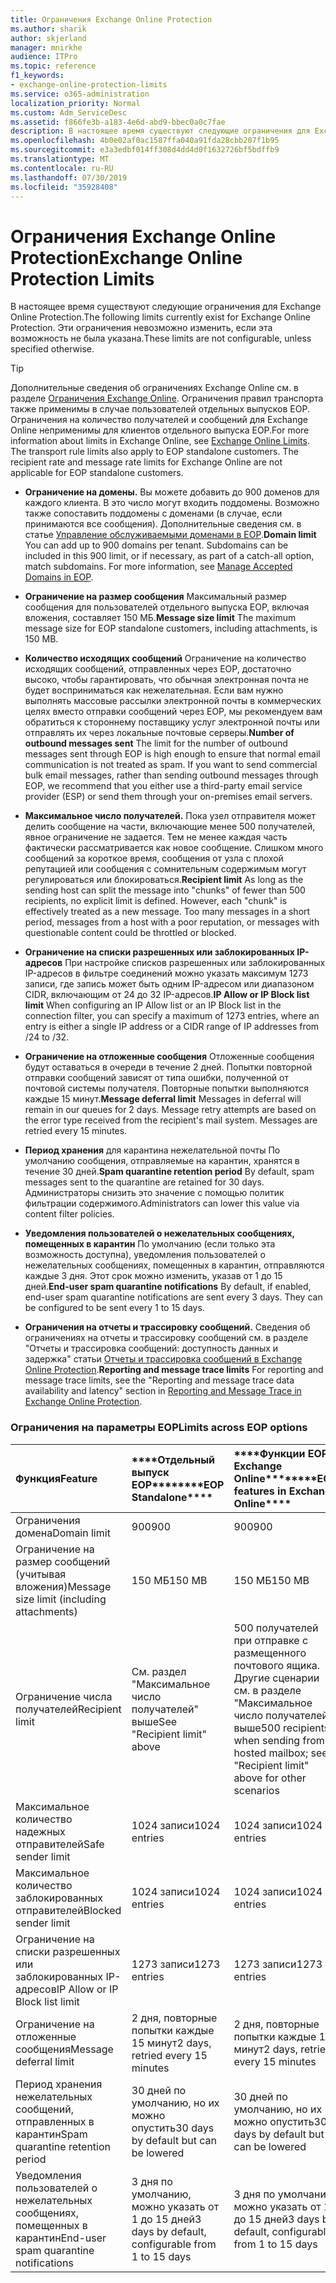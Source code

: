 ```yaml
---
title: Ограничения Exchange Online Protection
ms.author: sharik
author: skjerland
manager: mnirkhe
audience: ITPro
ms.topic: reference
f1_keywords:
- exchange-online-protection-limits
ms.service: o365-administration
localization_priority: Normal
ms.custom: Adm_ServiceDesc
ms.assetid: f866fe3b-a183-4e6d-abd9-bbec0a0c7fae
description: В настоящее время существуют следующие ограничения для Exchange Online Protection. Эти ограничения невозможно изменить, если эта возможность не была указана.
ms.openlocfilehash: 4b0e02af0ac1587ffa040a91fda28cbb207f1b95
ms.sourcegitcommit: e3a3edbf014ff308d4dd4d0f1632726bf5bdffb9
ms.translationtype: MT
ms.contentlocale: ru-RU
ms.lasthandoff: 07/30/2019
ms.locfileid: "35928408"
---
```

# <a name="exchange-online-protection-limits"></a><span data-ttu-id="c7e55-104">Ограничения Exchange Online Protection</span><span class="sxs-lookup"><span data-stu-id="c7e55-104">Exchange Online Protection Limits</span></span>

<span data-ttu-id="c7e55-105">В настоящее время существуют следующие ограничения для Exchange Online Protection.</span><span class="sxs-lookup"><span data-stu-id="c7e55-105">The following limits currently exist for Exchange Online Protection.</span></span> <span data-ttu-id="c7e55-106">Эти ограничения невозможно изменить, если эта возможность не была указана.</span><span class="sxs-lookup"><span data-stu-id="c7e55-106">These limits are not configurable, unless specified otherwise.</span></span> 
  
> [!TIP]
> <span data-ttu-id="c7e55-p103">Дополнительные сведения об ограничениях Exchange Online см. в разделе [Ограничения Exchange Online](../exchange-online-service-description/exchange-online-limits.md). Ограничения правил транспорта также применимы в случае пользователей отдельных выпусков EOP. Ограничения на количество получателей и сообщений для Exchange Online неприменимы для клиентов отдельного выпуска EOP.</span><span class="sxs-lookup"><span data-stu-id="c7e55-p103">For more information about limits in Exchange Online, see [Exchange Online Limits](../exchange-online-service-description/exchange-online-limits.md). The transport rule limits also apply to EOP standalone customers. The recipient rate and message rate limits for Exchange Online are not applicable for EOP standalone customers.</span></span> 
  
- <span data-ttu-id="c7e55-p104">**Ограничение на домены.** Вы можете добавить до 900 доменов для каждого клиента. В это число могут входить поддомены. Возможно также сопоставить поддомены с доменами (в случае, если принимаются все сообщения). Дополнительные сведения см. в статье [Управление обслуживаемыми доменами в EOP](https://go.microsoft.com/fwlink/p/?LinkId=282239).</span><span class="sxs-lookup"><span data-stu-id="c7e55-p104">**Domain limit** You can add up to 900 domains per tenant. Subdomains can be included in this 900 limit, or if necessary, as part of a catch-all option, match subdomains. For more information, see [Manage Accepted Domains in EOP](https://go.microsoft.com/fwlink/p/?LinkId=282239).</span></span>
    
- <span data-ttu-id="c7e55-113">**Ограничение на размер сообщения** Максимальный размер сообщения для пользователей отдельного выпуска EOP, включая вложения, составляет 150 МБ.</span><span class="sxs-lookup"><span data-stu-id="c7e55-113">**Message size limit** The maximum message size for EOP standalone customers, including attachments, is 150 MB.</span></span> 
    
- <span data-ttu-id="c7e55-p105">**Количество исходящих сообщений** Ограничение на количество исходящих сообщений, отправленных через EOP, достаточно высоко, чтобы гарантировать, что обычная электронная почта не будет восприниматься как нежелательная. Если вам нужно выполнять массовые рассылки электронной почты в коммерческих целях вместо отправки сообщений через EOP, мы рекомендуем вам обратиться к стороннему поставщику услуг электронной почты или отправлять их через локальные почтовые серверы.</span><span class="sxs-lookup"><span data-stu-id="c7e55-p105">**Number of outbound messages sent** The limit for the number of outbound messages sent through EOP is high enough to ensure that normal email communication is not treated as spam. If you want to send commercial bulk email messages, rather than sending outbound messages through EOP, we recommend that you either use a third-party email service provider (ESP) or send them through your on-premises email servers.</span></span> 
    
- <span data-ttu-id="c7e55-p106">**Максимальное число получателей.** Пока узел отправителя может делить сообщение на части, включающие менее 500 получателей, явное ограничение не задается. Тем не менее каждая часть фактически рассматривается как новое сообщение. Слишком много сообщений за короткое время, сообщения от узла с плохой репутацией или сообщения с сомнительным содержимым могут регулироваться или блокироваться.</span><span class="sxs-lookup"><span data-stu-id="c7e55-p106">**Recipient limit** As long as the sending host can split the message into "chunks" of fewer than 500 recipients, no explicit limit is defined. However, each "chunk" is effectively treated as a new message. Too many messages in a short period, messages from a host with a poor reputation, or messages with questionable content could be throttled or blocked.</span></span> 
    
- <span data-ttu-id="c7e55-119">**Ограничение на списки разрешенных или заблокированных IP-адресов** При настройке списков разрешенных или заблокированных IP-адресов в фильтре соединений можно указать максимум 1273 записи, где запись может быть одним IP-адресом или диапазоном CIDR, включающим от 24 до 32 IP-адресов.</span><span class="sxs-lookup"><span data-stu-id="c7e55-119">**IP Allow or IP Block list limit** When configuring an IP Allow list or an IP Block list in the connection filter, you can specify a maximum of 1273 entries, where an entry is either a single IP address or a CIDR range of IP addresses from /24 to /32.</span></span> 
    
- <span data-ttu-id="c7e55-p107">**Ограничение на отложенные сообщения** Отложенные сообщения будут оставаться в очереди в течение 2 дней. Попытки повторной отправки сообщений зависят от типа ошибки, полученной от почтовой системы получателя. Повторные попытки выполняются каждые 15 минут.</span><span class="sxs-lookup"><span data-stu-id="c7e55-p107">**Message deferral limit** Messages in deferral will remain in our queues for 2 days. Message retry attempts are based on the error type received from the recipient's mail system. Messages are retried every 15 minutes.</span></span> 
    
- <span data-ttu-id="c7e55-123">**Период хранения** для карантина нежелательной почты По умолчанию сообщения, отправляемые на карантин, хранятся в течение 30 дней.</span><span class="sxs-lookup"><span data-stu-id="c7e55-123">**Spam quarantine retention period** By default, spam messages sent to the quarantine are retained for 30 days.</span></span> <span data-ttu-id="c7e55-124">Администраторы снизить это значение с помощью политик фильтрации содержимого.</span><span class="sxs-lookup"><span data-stu-id="c7e55-124">Administrators can lower this value via content filter policies.</span></span> 
    
- <span data-ttu-id="c7e55-p109">**Уведомления пользователей о нежелательных сообщениях, помещенных в карантин** По умолчанию (если только эта возможность доступна), уведомления пользователей о нежелательных сообщениях, помещенных в карантин, отправляются каждые 3 дня. Этот срок можно изменить, указав от 1 до 15 дней.</span><span class="sxs-lookup"><span data-stu-id="c7e55-p109">**End-user spam quarantine notifications** By default, if enabled, end-user spam quarantine notifications are sent every 3 days. They can be configured to be sent every 1 to 15 days.</span></span> 
    
- <span data-ttu-id="c7e55-127">**Ограничения на отчеты и трассировку сообщений.** Сведения об ограничениях на отчеты и трассировку сообщений см. в разделе "Отчеты и трассировка сообщений: доступность данных и задержка" статьи [Отчеты и трассировка сообщений в Exchange Online Protection](https://go.microsoft.com/fwlink/?LinkId=394248).</span><span class="sxs-lookup"><span data-stu-id="c7e55-127">**Reporting and message trace limits** For reporting and message trace limits, see the "Reporting and message trace data availability and latency" section in [Reporting and Message Trace in Exchange Online Protection](https://go.microsoft.com/fwlink/?LinkId=394248).</span></span>
    
### <a name="limits-across-eop-options"></a><span data-ttu-id="c7e55-128">Ограничения на параметры EOP</span><span class="sxs-lookup"><span data-stu-id="c7e55-128">Limits across EOP options</span></span>

|<span data-ttu-id="c7e55-129">**Функция**</span><span class="sxs-lookup"><span data-stu-id="c7e55-129">**Feature**</span></span>|<span data-ttu-id="c7e55-130">\*\*\*\*Отдельный выпуск EOP\*\*\*\*</span><span class="sxs-lookup"><span data-stu-id="c7e55-130">\*\*\*\*EOP Standalone\*\*\*\*</span></span>|<span data-ttu-id="c7e55-131">\*\*\*\*Функции EOP в Exchange Online\*\*\*\*</span><span class="sxs-lookup"><span data-stu-id="c7e55-131">\*\*\*\*EOP features in Exchange Online\*\*\*\*</span></span>|<span data-ttu-id="c7e55-132">\*\*\*\*Клиентская лицензия Exchange Enterprise CAL со службами\*\*\*\*</span><span class="sxs-lookup"><span data-stu-id="c7e55-132">\*\*\*\*Exchange Enterprise CAL with Services\*\*\*\*</span></span>|
|:-----|:-----|:-----|:-----|
|<span data-ttu-id="c7e55-133">Ограничения домена</span><span class="sxs-lookup"><span data-stu-id="c7e55-133">Domain limit</span></span>  <br/> |<span data-ttu-id="c7e55-134">900</span><span class="sxs-lookup"><span data-stu-id="c7e55-134">900</span></span>  <br/> |<span data-ttu-id="c7e55-135">900</span><span class="sxs-lookup"><span data-stu-id="c7e55-135">900</span></span>  <br/> |<span data-ttu-id="c7e55-136">900</span><span class="sxs-lookup"><span data-stu-id="c7e55-136">900</span></span>  <br/> |
|<span data-ttu-id="c7e55-137">Ограничение на размер сообщений (учитывая вложения)</span><span class="sxs-lookup"><span data-stu-id="c7e55-137">Message size limit (including attachments)</span></span>  <br/> |<span data-ttu-id="c7e55-138">150 МБ</span><span class="sxs-lookup"><span data-stu-id="c7e55-138">150 MB</span></span>  <br/> |<span data-ttu-id="c7e55-139">150 МБ</span><span class="sxs-lookup"><span data-stu-id="c7e55-139">150 MB</span></span>  <br/> |<span data-ttu-id="c7e55-140">150 МБ</span><span class="sxs-lookup"><span data-stu-id="c7e55-140">150 MB</span></span>  <br/> |
|<span data-ttu-id="c7e55-141">Ограничение числа получателей</span><span class="sxs-lookup"><span data-stu-id="c7e55-141">Recipient limit</span></span>  <br/> |<span data-ttu-id="c7e55-142">См. раздел "Максимальное число получателей" выше</span><span class="sxs-lookup"><span data-stu-id="c7e55-142">See "Recipient limit" above</span></span>  <br/> |<span data-ttu-id="c7e55-143">500 получателей при отправке с размещенного почтового ящика. Другие сценарии см. в разделе "Максимальное число получателей" выше</span><span class="sxs-lookup"><span data-stu-id="c7e55-143">500 recipients when sending from a hosted mailbox; see "Recipient limit" above for other scenarios</span></span>  <br/> |<span data-ttu-id="c7e55-144">См. раздел "Максимальное число получателей" выше</span><span class="sxs-lookup"><span data-stu-id="c7e55-144">See "Recipient limit" above</span></span>  <br/> |
|<span data-ttu-id="c7e55-145">Максимальное количество надежных отправителей</span><span class="sxs-lookup"><span data-stu-id="c7e55-145">Safe sender limit</span></span>  <br/> |<span data-ttu-id="c7e55-146">1024 записи</span><span class="sxs-lookup"><span data-stu-id="c7e55-146">1024 entries</span></span>  <br/> |<span data-ttu-id="c7e55-147">1024 записи</span><span class="sxs-lookup"><span data-stu-id="c7e55-147">1024 entries</span></span>  <br/> ||
|<span data-ttu-id="c7e55-148">Максимальное количество заблокированных отправителей</span><span class="sxs-lookup"><span data-stu-id="c7e55-148">Blocked sender limit</span></span>  <br/> |<span data-ttu-id="c7e55-149">1024 записи</span><span class="sxs-lookup"><span data-stu-id="c7e55-149">1024 entries</span></span>  <br/> |<span data-ttu-id="c7e55-150">1024 записи</span><span class="sxs-lookup"><span data-stu-id="c7e55-150">1024 entries</span></span>  <br/> ||
|<span data-ttu-id="c7e55-151">Ограничение на списки разрешенных или заблокированных IP-адресов</span><span class="sxs-lookup"><span data-stu-id="c7e55-151">IP Allow or IP Block list limit</span></span>  <br/> |<span data-ttu-id="c7e55-152">1273 записи</span><span class="sxs-lookup"><span data-stu-id="c7e55-152">1273 entries</span></span>  <br/> |<span data-ttu-id="c7e55-153">1273 записи</span><span class="sxs-lookup"><span data-stu-id="c7e55-153">1273 entries</span></span>  <br/> |<span data-ttu-id="c7e55-154">1273 записи</span><span class="sxs-lookup"><span data-stu-id="c7e55-154">1273 entries</span></span>  <br/> |
|<span data-ttu-id="c7e55-155">Ограничение на отложенные сообщения</span><span class="sxs-lookup"><span data-stu-id="c7e55-155">Message deferral limit</span></span>  <br/> |<span data-ttu-id="c7e55-156">2 дня, повторные попытки каждые 15 минут</span><span class="sxs-lookup"><span data-stu-id="c7e55-156">2 days, retried every 15 minutes</span></span>  <br/> |<span data-ttu-id="c7e55-157">2 дня, повторные попытки каждые 15 минут</span><span class="sxs-lookup"><span data-stu-id="c7e55-157">2 days, retried every 15 minutes</span></span>  <br/> |<span data-ttu-id="c7e55-158">2 дня, повторные попытки каждые 15 минут</span><span class="sxs-lookup"><span data-stu-id="c7e55-158">2 days, retried every 15 minutes</span></span>  <br/> |
|<span data-ttu-id="c7e55-159">Период хранения нежелательных сообщений, отправленных в карантин</span><span class="sxs-lookup"><span data-stu-id="c7e55-159">Spam quarantine retention period</span></span>  <br/> |<span data-ttu-id="c7e55-160">30 дней по умолчанию, но их можно опустить</span><span class="sxs-lookup"><span data-stu-id="c7e55-160">30 days by default but can be lowered</span></span>  <br/> |<span data-ttu-id="c7e55-161">30 дней по умолчанию, но их можно опустить</span><span class="sxs-lookup"><span data-stu-id="c7e55-161">30 days by default but can be lowered</span></span>  <br/> |<span data-ttu-id="c7e55-162">30 дней по умолчанию, но их можно опустить</span><span class="sxs-lookup"><span data-stu-id="c7e55-162">30 days by default but can be lowered</span></span>  <br/> |
|<span data-ttu-id="c7e55-163">Уведомления пользователей о нежелательных сообщениях, помещенных в карантин</span><span class="sxs-lookup"><span data-stu-id="c7e55-163">End-user spam quarantine notifications</span></span>  <br/> |<span data-ttu-id="c7e55-164">3 дня по умолчанию, можно указать от 1 до 15 дней</span><span class="sxs-lookup"><span data-stu-id="c7e55-164">3 days by default, configurable from 1 to 15 days</span></span>  <br/> |<span data-ttu-id="c7e55-165">3 дня по умолчанию, можно указать от 1 до 15 дней</span><span class="sxs-lookup"><span data-stu-id="c7e55-165">3 days by default, configurable from 1 to 15 days</span></span>  <br/> |<span data-ttu-id="c7e55-166">3 дня по умолчанию, можно указать от 1 до 15 дней</span><span class="sxs-lookup"><span data-stu-id="c7e55-166">3 days by default, configurable from 1 to 15 days</span></span>  <br/> |
   

